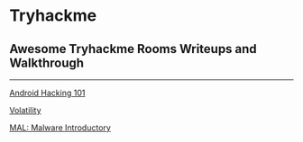 #  Tryhackme 
## Awesome Tryhackme Rooms Writeups and Walkthrough

------------
[Android Hacking 101](https://github.com/Spotifys/Tryhackme/blob/main/Mobile/Android%20Hacking%20101/README.md "Android Hacking 101")

[Volatility](https://github.com/Spotifys/Tryhackme/blob/main/Forensic/Volatility/README.md "Volatility")

[MAL: Malware Introductory](https://github.com/Spotifys/Tryhackme/blob/main/Forensic/MAL:%20Malware%20Introductory/README.md "Malware Introductory")
